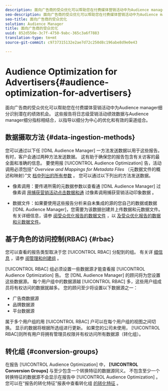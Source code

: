 ```yaml
---
description: 面向广告商的受众优化可以帮助您在付费媒体营销活动中为Audience manager细分识别潜在的绩效机会。 这些报告将日志级营销活动绩效数据与Audience manager细分指标相结合，以指导以细分为中心的优化和有效的渠道组合。
seo-description: 面向广告商的受众优化可以帮助您在付费媒体营销活动中为Audience manager细分识别潜在的绩效机会。 这些报告将日志级营销活动绩效数据与Audience manager细分指标相结合，以指导以细分为中心的优化和有效的渠道组合。
seo-title: 面向广告商的受众优化
solution: Audience Manager
title: 面向广告商的受众优化
uuid: 852d550e-3c7f-4750-9abc-365c3a6f7883
translation-type: tm+mt
source-git-commit: c9737315132e2ae7d72c250d8c196abe8d9e0e43

---
```



# Audience Optimization for Advertisers{#audience-optimization-for-advertisers}

面向广告商的受众优化可以帮助您在付费媒体营销活动中为Audience manager细分识别潜在的绩效机会。 这些报告将日志级营销活动绩效数据与Audience manager细分指标相结合，以指导以细分为中心的优化和有效的渠道组合。

## 数据摄取方法 {#data-ingestion-methods}

您可以通过以下任 [!DNL Audience Manager] 一方法发送数据以用于这些报告。 有时，客户会通过两种方法发送数据。 这有助于确保您的报告包含有关访客的最全面和准确的信息。 要使用报 [!UICONTROL Audience Optimization] 告，活动调用必须包括“ *Overview and Mappings for Metadata Files* （元数据文件的概述和映射）”文 [档中列出的所有参数](../../../reporting/audience-optimization-reports/metadata-files-intro/metadata-file-overview.md) 。 您可以通过以下列出的方法发送数据。

* 像素调用：要传递所需的元数据参数以查看通 [!DNL Audience Manager] 过像素调 [用捕获营销活动点击数据和通](../../../integration/media-data-integration/click-data-pixels.md) 过像素调用捕获营销活动印象数据 [](../../../integration/media-data-integration/impression-data-pixels.md)。

* 数据文件：如果要使用这些报告分析来自未集成的源的您自己的数据或数据 [!DNL Audience Manager]，您需要为该数据创建并上传数据和元数据文件。 有关详细信息，请参 [阅受众优化报告的数据文件](../../../reporting/audience-optimization-reports/metadata-files-intro/datafiles-intro.md) ，以 [及受众优化报告的数据和元数据文件](../../../reporting/audience-optimization-reports/metadata-files-intro/metadata-files-intro.md)。

## 基于角色的访问控制(RBAC) {#rbac}

您可以查看的报告类型取决于您 [!UICONTROL RBAC] 分配到的组。 有关详 [细信息](../../../features/administration/administration-overview.md) ，请参 [阅管理和创建组](../../../features/administration/administration-overview.md#create-group) 。

[!UICONTROL RBAC] 组必须设置一些数据源才能查看报 [!UICONTROL Audience Optimization] 告。 您 [!DNL Audience Manager] 的顾问将为您设置这些数据源。 每个用户组中的数据源越 [!UICONTROL RBAC] 多，这些用户组成员将有权访问的数据就越多。 您的顾问至少将设置以下数据源之一：

* 广告商数据源
* 品牌数据源
* 平台数据源

属于多个用户组的用 [!UICONTROL RBAC] 户可以在每个用户组的视图之间切换。 显示的数据将根据所选组进行更新。 如果您的公司未使用， [!UICONTROL RBAC]则所有用户将拥有管理员权限并有权访问所有数据源（转化组）。

## 转化组 {#conversion-groups}

在报告 [!UICONTROL Audience Optimization] 中， **[!UICONTROL Conversion Groups]** 与至少包含一个转换特征的数据源同义。 不包含至少一个转换特征的数据源不会显示在报告中 [!UICONTROL Audience Optimization] 。 您可以在“报告的转化特征”报表中查看转化组 [的转化特征](../../../reporting/audience-optimization-reports/aor-advertisers/reported-conversion-traits.md) 。
